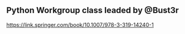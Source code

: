 ## Python Workgroup class leaded by @Bust3r
https://link.springer.com/book/10.1007/978-3-319-14240-1

